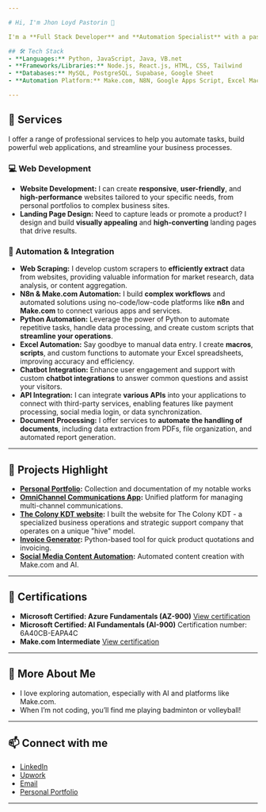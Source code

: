 ```yaml
---

# Hi, I'm Jhon Loyd Pastorin 👋

I'm a **Full Stack Developer** and **Automation Specialist** with a passion for automating repetitive tasks and leveraging AI to create seamless solutions.

## 🛠️ Tech Stack
- **Languages:** Python, JavaScript, Java, VB.net
- **Frameworks/Libraries:** Node.js, React.js, HTML, CSS, Tailwind
- **Databases:** MySQL, PostgreSQL, Supabase, Google Sheet
- **Automation Platform:** Make.com, N8N, Google Apps Script, Excel Macro

---
```


## 💼 Services

I offer a range of professional services to help you automate tasks, build powerful web applications, and streamline your business processes.

### 💻 Web Development
* **Website Development:** I can create **responsive**, **user-friendly**, and **high-performance** websites tailored to your specific needs, from personal portfolios to complex business sites.
* **Landing Page Design:** Need to capture leads or promote a product? I design and build **visually appealing** and **high-converting** landing pages that drive results.

### 🤖 Automation & Integration
* **Web Scraping:** I develop custom scrapers to **efficiently extract** data from websites, providing valuable information for market research, data analysis, or content aggregation.
* **N8n & Make.com Automation:** I build **complex workflows** and automated solutions using no-code/low-code platforms like **n8n** and **Make.com** to connect various apps and services.
* **Python Automation:** Leverage the power of Python to automate repetitive tasks, handle data processing, and create custom scripts that **streamline your operations**.
* **Excel Automation:** Say goodbye to manual data entry. I create **macros**, **scripts**, and custom functions to automate your Excel spreadsheets, improving accuracy and efficiency.
* **Chatbot Integration:** Enhance user engagement and support with custom **chatbot integrations** to answer common questions and assist your visitors.
* **API Integration:** I can integrate **various APIs** into your applications to connect with third-party services, enabling features like payment processing, social media login, or data synchronization.
* **Document Processing:** I offer services to **automate the handling of documents**, including data extraction from PDFs, file organization, and automated report generation.

---

## 🚀 Projects Highlight
- **[Personal Portfolio](https://jlpasto-portfolio.vercel.app/all):** Collection and documentation of my notable works
- **[OmniChannel Communications App](https://github.com/jlpasto/omnichannel-communication-app):** Unified platform for managing multi-channel communications.
- **[The Colony KDT website](https://thecolonykdt.com):** I built the website for The Colony KDT - a specialized business operations and strategic support company that operates on a unique "hive" model.
- **[Invoice Generator](https://github.com/jlpasto/product-quotation-using-python):** Python-based tool for quick product quotations and invoicing.
- **[Social Media Content Automation](https://jlpasto-portfolio.vercel.app/work/Social-Media-Automation):** Automated content creation with Make.com and AI.

---

## 📜 Certifications
- **Microsoft Certified: Azure Fundamentals (AZ-900)**
  [View certification](https://drive.google.com/file/d/15aOhCBiPwBYh1evqRtD-uJOnj6qLYdqP/view?usp=drive_link)
- **Microsoft Certified: AI Fundamentals (AI-900)**
  Certification number: 6A40CB-EAPA4C
- **Make.com Intermediate** [View certification](https://www.credly.com/badges/b008884c-6d19-4235-a024-62b023b1d9e9/public_url)

---

## 🌟 More About Me
- I love exploring automation, especially with AI and platforms like Make.com.
- When I’m not coding, you’ll find me playing badminton or volleyball!

---

## 📫 Connect with me
- [LinkedIn](https://www.linkedin.com/in/jhon-loyd-pastorin-a84000107/)
- [Upwork](https://www.upwork.com/freelancers/~01b3b27b15e4c94e0e)
- [Email](mailto:jhonloydpastorin.03@gmail.com)
- [Personal Portfolio](https://jlpasto-portfolio.vercel.app/)

---
